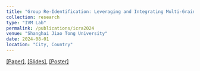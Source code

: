 ```yaml
---
title: "Group Re-Identification: Leveraging and Integrating Multi-Grain Information"
collection: research
type: "IVM Lab"
permalink: /publications/icra2024
venue: "Shanghai Jiao Tong University"
date: 2024-08-01
location: "City, Country"
---
```


[[Paper]](https://arxiv.org/pdf/2312.02409),
[[Slides]](http://alexxiao95.github.io/publications/icra/icra_slides.pdf),
[[Poster]](http://alexxiao95.github.io/publications/icra/icra_poster.pdf)